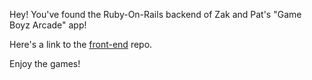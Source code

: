 Hey! You've found the Ruby-On-Rails backend of Zak and Pat's "Game Boyz Arcade" app!

Here's a link to the [front-end](https://github.com/ZacharyDagnall/6144-frontend) repo. 

Enjoy the games!